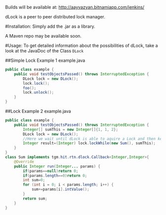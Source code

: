 Builds will be available at:
http://aayvazyan.bitnamiapp.com/jenkins/

dLock is a peer to peer distributed lock manager.

#Installation:
Simply add the .jar as a library.

A Maven repo may be available soon. 

#Usage:
To get detailed information about the possibilities of dLock, take a look at the JavaDoc of the Class `DLock`

##Simple Lock Example 1
example.java
```java
public class example {
    public void testObjectsPassed() throws InterruptedException {
        DLock lock = new DLock();
        lock.lock();
        foo();
        lock.unlock();
    }
}
```

##Lock Example 2
example.java
```java
public class example {
    public void testObjectsPassed() throws InterruptedException {
        Integer[] sumThis = new Integer[]{1, 1, 2};
        DLock lock = new DLock();
        //Here we wait until dLock is able to aquire a Lock and then keep the lock until Sum finished its run() call
        Integer result=(Integer) lock.lockWhile(new Sum(), sumThis);
    }
}
class Sum implements tgm.hit.rtn.dlock.Callback<Integer,Integer>{
    @Override
    public Integer run(Integer... params) {
        if(params==null)return 0;
        if(params.length==0)return 0;
        int sum=0;
        for (int i = 0; i < params.length; i++) {
            sum+=params[i].intValue();
        }
        return sum;
    }
}
```
